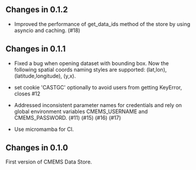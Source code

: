 ## Changes in 0.1.2

- Improved the performance of get_data_ids method of the store by using asyncio and caching. (#18)


## Changes in 0.1.1

- Fixed a bug when opening dataset with bounding box. Now the following spatial coords naming styles are
  supported: (lat,lon), (latitude,longitude), (y,x).
- set cookie 'CASTGC' optionally to avoid users from getting KeyError, closes #12
- Addressed inconsistent parameter names for credentials and rely on global environment variables
  CMEMS_USERNAME and CMEMS_PASSWORD.  (#11) (#15) (#16) (#17)

- Use micromamba for CI.

## Changes in 0.1.0

First version of CMEMS Data Store.
